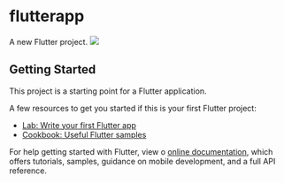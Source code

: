 # flutterapp

A new Flutter project.
![](https://encrypted-tbn0.gstatic.com/images?q=tbn:ANd9GcRUz2q-jBx_Fcssme8x9OnlOYfm43pWXjBnOFMmvyKOqZ8HdAmkadvMsk8&s=10)

## Getting Started

This project is a starting point for a Flutter application.

A few resources to get you started if this is your first Flutter project:

- [Lab: Write your first Flutter app](https://flutter.dev/docs/get-started/codelab)
- [Cookbook: Useful Flutter samples](https://flutter.dev/docs/cookbook)

For help getting started with Flutter, view o
[online documentation](https://flutter.dev/docs), which offers tutorials,
samples, guidance on mobile development, and a full API reference.
